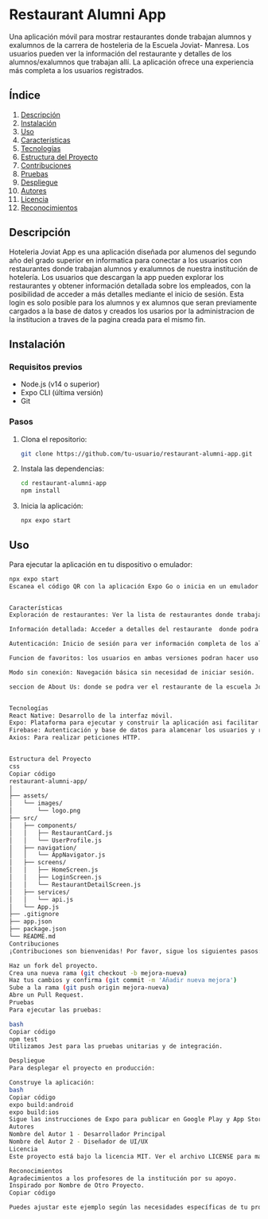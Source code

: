 # Restaurant Alumni App

Una aplicación móvil para mostrar restaurantes donde trabajan alumnos y exalumnos de la carrera de hosteleria de la Escuela Joviat- Manresa. Los usuarios pueden ver la información del restaurante y detalles de los alumnos/exalumnos que trabajan allí. La aplicación ofrece una experiencia más completa a los usuarios registrados.

## Índice

1. [Descripción](#descripción)
2. [Instalación](#instalación)
3. [Uso](#uso)
4. [Características](#características)
5. [Tecnologías](#tecnologías)
6. [Estructura del Proyecto](#estructura-del-proyecto)
7. [Contribuciones](#contribuciones)
8. [Pruebas](#pruebas)
9. [Despliegue](#despliegue)
10. [Autores](#autores)
11. [Licencia](#licencia)
12. [Reconocimientos](#reconocimientos)

## Descripción

Hoteleria Joviat App  es una aplicación diseñada por alumenos del segundo año del grado superior en informatica para conectar a los usuarios con restaurantes donde trabajan alumnos y exalumnos de nuestra institución de hotelería. Los usuarios que descargan la app pueden explorar los restaurantes y obtener información detallada sobre los empleados, con la posibilidad de acceder a más detalles mediante el inicio de sesión. Esta login es solo posible para los alumnos y ex alumnos que seran previamente cargados a la base de datos y creados los usarios por la administracion de la institucion a traves de la pagina creada para el mismo fin. 

## Instalación

### Requisitos previos

- Node.js (v14 o superior)
- Expo CLI (última versión)
- Git

### Pasos

1. Clona el repositorio:
    ```bash
    git clone https://github.com/tu-usuario/restaurant-alumni-app.git
    ```
2. Instala las dependencias:
    ```bash
    cd restaurant-alumni-app
    npm install
    ```
3. Inicia la aplicación:
    ```bash
    npx expo start
    ```

## Uso

Para ejecutar la aplicación en tu dispositivo o emulador:
```bash
npx expo start
Escanea el código QR con la aplicación Expo Go o inicia en un emulador desde la consola.


Características
Exploración de restaurantes: Ver la lista de restaurantes donde trabajan alumnos y ex alumnos en dos modalidades, una version lista o otra version donde se puede ver la ubicacion de los restaurantes (al tocar  en ellos podras ir al restaurante de la misma manera que lo haces desde el modo lista), tambien en esta busqueda lo puedes hacer desde la lupa filtrando por restaurantes.

Información detallada: Acceder a detalles del restaurante  donde podra leer una breve descripcion , visitar la pagina web, telefono y ubicacion y ademas poder ver la lista los empleados que pasaron o estan en joviat Hosteleria, de aqui podra acceder a la informacion de cada alumno/ex alumno para poder ver la informacion del mismo, la diferencia seria que si esta viendo la app en modo random o en modo usuario ya que con la segunda opcion podra ver informacion mas sensible que la de la version random. 

Autenticación: Inicio de sesión para ver información completa de los alumnos/exalumnos como se completo anteriormente pero tambien podra acceder a un perfil donde podra modificar su informacion personal como la imagen de usuario, nombre con el que quiere ser visible en la app y su fecha de nacimiento.

Funcion de favoritos: los usuarios en ambas versiones podran hacer uso de la funcion de guardar en favoritos los restaurantes que destaquen a su gusto y tenerlos ahi almacenados paratener mas facil el acceso sin necesidad de buscar entre todos los restaurantes.

Modo sin conexión: Navegación básica sin necesidad de iniciar sesión.

seccion de About Us: donde se podra ver el restaurante de la escuela Joviat y tambien la informacion de los alumnos que llevaron a cabo el desarrollo de la app durante el proyecto de sintesis del segundo año de informatica 2024.


Tecnologías
React Native: Desarrollo de la interfaz móvil.
Expo: Plataforma para ejecutar y construir la aplicación asi facilitar el poder ver como se ve en los dispositivos con distintos sistemas operativos (Android y IOS).
Firebase: Autenticación y base de datos para alamcenar los usuarios y restaurantes.
Axios: Para realizar peticiones HTTP.


Estructura del Proyecto
css
Copiar código
restaurant-alumni-app/
│
├── assets/
│   └── images/
│       └── logo.png
├── src/
│   ├── components/
│   │   ├── RestaurantCard.js
│   │   └── UserProfile.js
│   ├── navigation/
│   │   └── AppNavigator.js
│   ├── screens/
│   │   ├── HomeScreen.js
│   │   ├── LoginScreen.js
│   │   └── RestaurantDetailScreen.js
│   ├── services/
│   │   └── api.js
│   └── App.js
├── .gitignore
├── app.json
├── package.json
└── README.md
Contribuciones
¡Contribuciones son bienvenidas! Por favor, sigue los siguientes pasos:

Haz un fork del proyecto.
Crea una nueva rama (git checkout -b mejora-nueva)
Haz tus cambios y confirma (git commit -m 'Añadir nueva mejora')
Sube a la rama (git push origin mejora-nueva)
Abre un Pull Request.
Pruebas
Para ejecutar las pruebas:

bash
Copiar código
npm test
Utilizamos Jest para las pruebas unitarias y de integración.

Despliegue
Para desplegar el proyecto en producción:

Construye la aplicación:
bash
Copiar código
expo build:android
expo build:ios
Sigue las instrucciones de Expo para publicar en Google Play y App Store.
Autores
Nombre del Autor 1 - Desarrollador Principal
Nombre del Autor 2 - Diseñador de UI/UX
Licencia
Este proyecto está bajo la licencia MIT. Ver el archivo LICENSE para más detalles.

Reconocimientos
Agradecimientos a los profesores de la institución por su apoyo.
Inspirado por Nombre de Otro Proyecto.
Copiar código

Puedes ajustar este ejemplo según las necesidades específicas de tu proyecto y asegurarte de incluir capturas de pantalla, enlaces y cualquier otro detalle relevante para que tu documentación sea completa y útil.

